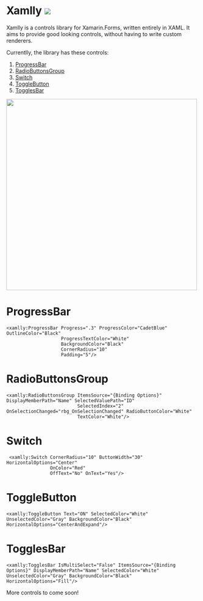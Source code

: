 # Xamlly [![](https://img.shields.io/badge/nuget-1.0.0-B5E61D)](https://www.nuget.org/packages/Xamlly/)


Xamlly is a controls library for Xamarin.Forms, written entirely in XAML. It aims to provide good looking controls, without having to write custom renderers.


Currentlly, the library has these controls:
1. [ProgressBar](#progressbar)
2. [RadioButtonsGroup](#radiobuttonsgroup)
3. [Switch](#switch)
4. [ToggleButton](#togglebutton)
5. [TogglesBar](#togglesbar)

<img src="https://raw.githubusercontent.com/mshwf/Xamlly/master/Xamlly.Sample/xamlly.gif" width="500" />

# ProgressBar
```xaml 
<xamlly:ProgressBar Progress=".3" ProgressColor="CadetBlue" OutlineColor="Black"
                    ProgressTextColor="White"
                    BackgroundColor="Black"
                    CornerRadius="10"
                    Padding="5"/>
```

# RadioButtonsGroup
```xaml
<xamlly:RadioButtonsGroup ItemsSource="{Binding Options}" DisplayMemberPath="Name" SelectedValuePath="ID"
                          SelectedIndex="2" OnSelectionChanged="rbg_OnSelectionChanged" RadioButtonColor="White" 
                          TextColor="White"/>
```

# Switch

```xaml
 <xamlly:Switch CornerRadius="10" ButtonWidth="30" HorizontalOptions="Center"
                OnColor="Red"
                OffText="No" OnText="Yes"/>
```

# ToggleButton
```xaml
<xamlly:ToggleButton Text="ON" SelectedColor="White" UnselectedColor="Gray" BackgroundColor="Black" HorizontalOptions="CenterAndExpand"/>
```

# TogglesBar
```xaml
<xamlly:TogglesBar IsMultiSelect="False" ItemsSource="{Binding Options}" DisplayMemberPath="Name" SelectedColor="White" UnselectedColor="Gray" BackgroundColor="Black" HorizontalOptions="Fill"/>
```
More controls to come soon!
